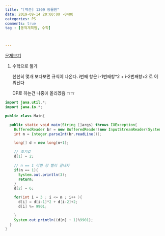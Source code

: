 ```yaml
---
title: "[백준] 1309 동물원"
date: 2019-09-14 20:00:00 -0400
categories: PS
comments: true
tag : [동적계획법, 수학]



---
```


[문제보기](https://www.acmicpc.net/problem/1309)

1. 수학으로 풀기

   천천히 몇개 보다보면 규칙이 나온다. i번째 항은 i-1번째항*2 + i-2번째항+2 로 이뤄진다

   DP로 하는건 나중에 올리겠음 ㅠㅠ 

```java
import java.util.*;
import java.io.*;

public class Main{

  public static void main(String []args) throws IOException{
    BufferedReader br = new BufferedReader(new InputStreamReader(System.in));
    int n = Integer.parseInt(br.readLine());

    long[] d = new long[n+1];

    // 초기값
    d[1] = 2;
    
    // n == 1 이면 걍 빨리 끝내자
    if(n == 1){
      System.out.println(3);
      return;
    }
    d[2] = 6;

    for(int i = 3 ; i <= n ; i++ ){
      d[i] = d[i-1]*2 + d[i-2]+2;
      d[i] %= 9901;

    }
    System.out.println((d[n] + 1)%9901);
  }
}
```

